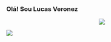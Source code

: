 ###  Olá! Sou Lucas Veronez
<p align="center"><img src="https://cdn.solace.com/wp-content/uploads/2018/12/spring-boot-java.jpg">
<p align="left"><img src="https://user-images.githubusercontent.com/87250241/154004616-9ada377d-645e-4146-b521-07a16bc7900b.gif">
